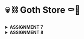 # 💀 ⛓️ Goth Store ⚰️🦇

<details>
<Summary><b>ASSIGNMENT 7</b></summary>

### 1. Explain what are stateless widgets and stateful widgets, and explain the difference between them.

Stateless widgets are widgets that don’t have any mutable state. They are immutable, meaning once they are built, they cannot change. They are typically used for widgets that only depend on their configuration and don’t change over time. In this project, `MyHomePage` and `ItemCard` are examples of stateless widgets.

Stateful widgets are widgets that can change over time or in response to user interactions. They maintain a `State` object, which can change and trigger a rebuild of the widget. Stateful widgets are useful when the UI needs to reflect changes or updates, such as animations or data from user interactions.

### 2. Mention the widgets that you have used for this project and its uses.
- Scaffold: Provides the basic structure, including the AppBar and Body for the layout.
- AppBar: Displays the title at the top of the app.
- Row and Column: Used for arranging widgets in horizontal and vertical layouts.
- GridView.count: Displays a grid of buttons for the main options.
- Card: Used for displaying the information cards.
- InkWell: Wraps each button to detect taps.
- SnackBar: Shows feedback messages when buttons are pressed.

### 3. What is the use-case for setState()? Explain the variable that can be affected by setState().

`setState()` is used in a `StatefulWidget` to indicate that the widget’s state has changed and needs to be updated in the UI. When called, `setState()` triggers a rebuild, updating any UI elements that depend on the changed data. In this project, we didn’t use `setState()` as `MyHomePage` is a `StatelessWidget`. However, if we had a counter or a dynamic list, we would use `setState()` to update them.

### 4. Explain the difference between `const` and `final` keyword.

- const: Used to define compile-time constants. It’s used for values that are completely determined at compile time and will never change.
- final: Used for variables that are set once and won’t be changed. However, unlike `const`, the value of `final` can be determined at runtime.

### 5. Explain how you implemented the checklist above step-by-step.
#### ✔️Create a new Flutter application with the E-Commerce theme that matches the previous assignments.
- First, I create a new application in my designated directory by running the following code.
    ```
    flutter create goth_store
    cd goth_store
    ```
- I then create new file called menu.dart and add ```import 'package:flutter/material.dart'```
- From my ```main.dart``` file, I move the class ```MyHomePage``` and ```_MyHomePageState``` to the ```menu.dart``` file.
- In ```main.dart```, I added some imports and added color scheme.
    ```dart
    import 'package:flutter/material.dart';
    import 'package:goth_store/menu.dart';

    void main() {
    runApp(const MyApp());
    }

    class MyApp extends StatelessWidget {
    const MyApp({super.key});

    @override
    Widget build(BuildContext context) {
        return MaterialApp(
        title: 'Goth Store',
        theme: ThemeData(
            colorScheme: ColorScheme.fromSwatch(
            primarySwatch: Colors.grey, 
            ).copyWith(
            secondary: Colors.black,
            ),
        ),
        home: MyHomePage(),
        );
    }
    }
    ```
#### ✔️Create three simple buttons with icons and texts for Viewing the product list (View Product List), Adding a product (Add Product), Logout (Logout) and implement different colors for each button
- In ```MyHomePage```, I create a list called items with three ```ItemHomepage instances```, each representing a button and set the name, icon, and initial color for each button:
```dart
class MyHomePage extends StatelessWidget {
  final String npm = '2306172086';
  final String name = 'Kezia Salsalina Agtyra Sebayang';
  final String className = 'PBP KKI';
  final List<ItemHomepage> items = [
    ItemHomepage("View Product", Icons.list, Colors.red[600]!),
    ItemHomepage("Add Product", Icons.add, Colors.red[500]!),
    ItemHomepage("Logout", Icons.logout, Colors.red[400]!),
  ];

  MyHomePage({super.key});

  @override
  Widget build(BuildContext context) {
    return Scaffold(
      backgroundColor: Colors.black,
      appBar: AppBar(
        title: const Text(
          'Goth Store',
          style: TextStyle(
            color: Colors.red,
            fontWeight: FontWeight.bold,
          ),
        ),
        backgroundColor: Colors.grey[900],
      ),
      body: Padding(
        padding: const EdgeInsets.all(16.0),
        child: Column(
          crossAxisAlignment: CrossAxisAlignment.center,
          children: [
            Row(
              mainAxisAlignment: MainAxisAlignment.spaceEvenly,
              children: [
                InfoCard(title: 'NPM', content: npm),
                InfoCard(title: 'Name', content: name),
                InfoCard(title: 'Class', content: className),
              ],
            ),
            const SizedBox(height: 16.0),
            const Center(
              child: Text(
                'Welcome to Goth Store',
                style: TextStyle(
                  color: Colors.red,
                  fontWeight: FontWeight.bold,
                  fontSize: 18.0,
                ),
              ),
            ),
            const SizedBox(height: 16.0),
            GridView.count(
              primary: true,
              padding: const EdgeInsets.all(20),
              crossAxisSpacing: 10,
              mainAxisSpacing: 10,
              crossAxisCount: 3,
              shrinkWrap: true,
              children: items.map((ItemHomepage item) {
                return ItemCard(item);
              }).toList(),
            ),
          ],
        ),
      ),
    );
  }
}
```
#### ✔️Display a Snackbar with messages
- I use the onTap property in InkWell to respond to taps on each button.
- In the onTap callback, I use ScaffoldMessenger.of(context).showSnackBar() to display a SnackBar with a specific message for each button.
- Then, in the onTap callback, customize the SnackBar content based on the button name by using ```${item.name}```
```dart
class ItemCard extends StatelessWidget {
  final ItemHomepage item;

  const ItemCard(this.item, {super.key});

  @override
  Widget build(BuildContext context) {
    return Material(
      color: item.color,
      borderRadius: BorderRadius.circular(12),
      child: InkWell(
        onTap: () {
          ScaffoldMessenger.of(context)
            ..hideCurrentSnackBar()
            ..showSnackBar(
              SnackBar(content: Text("You have pressed the ${item.name} button!")),
            );
        },
        child: Container(
          padding: const EdgeInsets.all(8),
          child: Center(
            child: Column(
              mainAxisAlignment: MainAxisAlignment.center,
              children: [
                Icon(
                  item.icon,
                  color: Colors.white,
                  size: 30.0,
                ),
                const Padding(padding: EdgeInsets.all(3)),
                Text(
                  item.name,
                  textAlign: TextAlign.center,
                  style: const TextStyle(
                    color: Colors.white,
                  ),
                ),
              ],
            ),
          ),
        ),
      ),
    );
  }
}
  ```

</details>

<details>
<Summary><b>ASSIGNMENT 8</b></summary>

### 1. What is the purpose of const in Flutter? Explain the advantages of using const in Flutter code. When should we use const, and when should it not be used?
In Flutter, const creates compile-time constants, ensuring widgets are created only once and reused, improving performance and memory efficiency. const should be used for widgets or objects that remain unchanged throughout the app’s lifecycle, like labels or static decorations. However, it shouldn’t be used for dynamic widgets that respond to user interaction.

### 2. Explain and compare the usage of Column and Row in Flutter. Provide example implementations of each layout widget!
Column and Row are layout widgets that arrange children vertically or horizontally, respectively. Column is ideal for stacking items top-to-bottom (Example: list of buttons (View, Add, Logout)), while Row arranges them left-to-right (Example: list of name, class, and npm in home page). Both support alignment and spacing options, but Column is best for vertical layouts, and Row for inline horizontal layouts.

### 3. List the input elements you used on the form page in this assignment. Are there other Flutter input elements you didn’t use in this assignment? Explain!
My assignment uses TextFormField for name, description, price, and gothness inputs. Other Flutter input widgets not used include Checkbox, Radio Button, Slider, Switch, and DropdownButton, which are helpful for binary choices, multi-options, and ranged selections in more complex forms.

### 4. How do you set the theme within a Flutter application to ensure consistency? Did you implement a theme in your application?
Yes, I implemented a theme in this application to ensure consistency across the Goth Store app. I used the ThemeData object within the MaterialApp widget, setting primaryColor to black and applying a ColorScheme.dark with black as the primary color and grey as the secondary color. 

### 5. How do you manage navigation in a multi-page Flutter application?
In Flutter, navigation between pages is commonly managed with functions like push(), pop(), and pushReplacement(). The push() function adds a new route (page) onto the navigation stack, displaying it on top of the current screen. This is useful for moving to a new screen while keeping the ability to return to the previous one. The pop() function removes the current route from the stack, effectively taking the user back to the previous screen. Meanwhile, pushReplacement() is used when you want to replace the current route with a new one, without keeping the old route on the stack. 

</details>